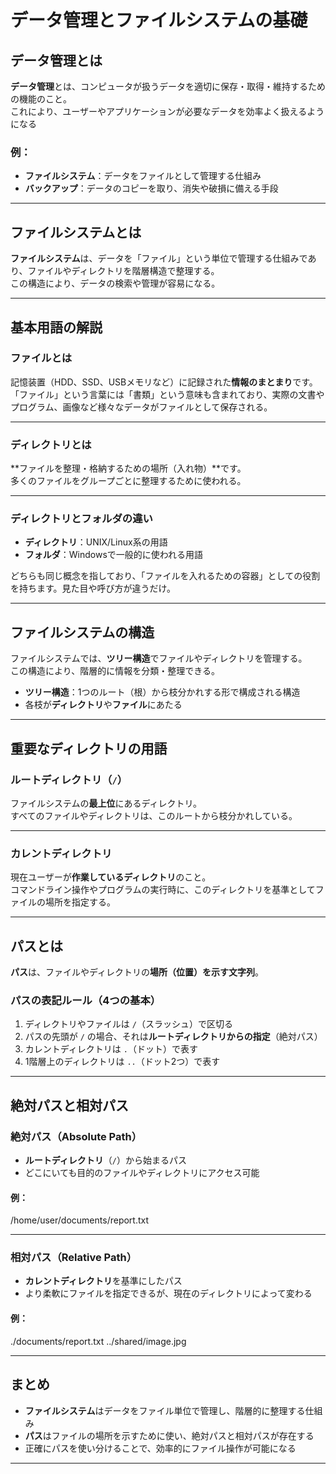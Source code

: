 # データ管理とファイルシステムの基礎

## データ管理とは

**データ管理**とは、コンピュータが扱うデータを適切に保存・取得・維持するための機能のこと。  
これにより、ユーザーやアプリケーションが必要なデータを効率よく扱えるようになる

### 例：
- **ファイルシステム**：データをファイルとして管理する仕組み  
- **バックアップ**：データのコピーを取り、消失や破損に備える手段

---

## ファイルシステムとは

**ファイルシステム**は、データを「ファイル」という単位で管理する仕組みであり、ファイルやディレクトリを階層構造で整理する。  
この構造により、データの検索や管理が容易になる。

---

## 基本用語の解説

### ファイルとは

記憶装置（HDD、SSD、USBメモリなど）に記録された**情報のまとまり**です。  
「ファイル」という言葉には「書類」という意味も含まれており、実際の文書やプログラム、画像など様々なデータがファイルとして保存される。

---

### ディレクトリとは

**ファイルを整理・格納するための場所（入れ物）**です。  
多くのファイルをグループごとに整理するために使われる。

---

### ディレクトリとフォルダの違い

- **ディレクトリ**：UNIX/Linux系の用語  
- **フォルダ**：Windowsで一般的に使われる用語  

どちらも同じ概念を指しており、「ファイルを入れるための容器」としての役割を持ちます。見た目や呼び方が違うだけ。

---

## ファイルシステムの構造

ファイルシステムでは、**ツリー構造**でファイルやディレクトリを管理する。  
この構造により、階層的に情報を分類・整理できる。

- **ツリー構造**：1つのルート（根）から枝分かれする形で構成される構造  
- 各枝が**ディレクトリ**や**ファイル**にあたる

---

## 重要なディレクトリの用語

### ルートディレクトリ（`/`）

ファイルシステムの**最上位**にあるディレクトリ。  
すべてのファイルやディレクトリは、このルートから枝分かれしている。

---

### カレントディレクトリ

現在ユーザーが**作業しているディレクトリ**のこと。  
コマンドライン操作やプログラムの実行時に、このディレクトリを基準としてファイルの場所を指定する。

---

## パスとは

**パス**は、ファイルやディレクトリの**場所（位置）を示す文字列**。

### パスの表記ルール（4つの基本）

1. ディレクトリやファイルは `/`（スラッシュ）で区切る  
2. パスの先頭が `/` の場合、それは**ルートディレクトリからの指定**（絶対パス）  
3. カレントディレクトリは `.`（ドット）で表す  
4. 1階層上のディレクトリは `..`（ドット2つ）で表す  

---

## 絶対パスと相対パス

### 絶対パス（Absolute Path）

- **ルートディレクトリ**（`/`）から始まるパス
- どこにいても目的のファイルやディレクトリにアクセス可能

#### 例：
/home/user/documents/report.txt


---

### 相対パス（Relative Path）

- **カレントディレクトリ**を基準にしたパス
- より柔軟にファイルを指定できるが、現在のディレクトリによって変わる

#### 例：
./documents/report.txt ../shared/image.jpg


---

## まとめ

- **ファイルシステム**はデータをファイル単位で管理し、階層的に整理する仕組み  
- **パス**はファイルの場所を示すために使い、絶対パスと相対パスが存在する  
- 正確にパスを使い分けることで、効率的にファイル操作が可能になる

---

